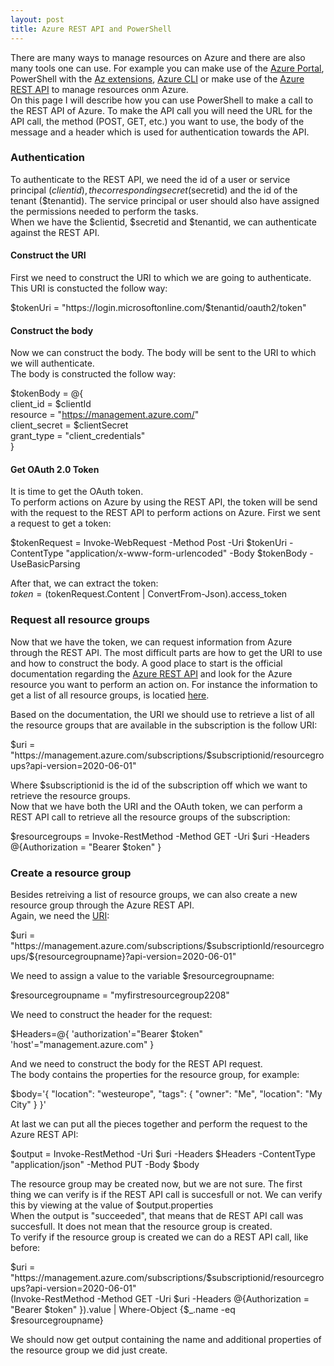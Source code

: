```yaml
---
layout: post
title: Azure REST API and PowerShell
---
```

There are many ways to manage resources on Azure and there are also many tools one can use. For example you can make use of the [Azure Portal](https://portal.azure.com), PowerShell with the [Az extensions](https://www.powershellgallery.com/packages/Az/4.5.0), [Azure CLI](https://docs.microsoft.com/nl-nl/cli/azure/install-azure-cli?view=azure-cli-latest) or make use of the [Azure REST API](https://docs.microsoft.com/en-us/rest/api/azure/) to manage resources onm Azure.  
On this page I will describe how you can use PowerShell to make a call to the REST API of Azure. To make the API call you will need the URL for the API call, the method (POST, GET, etc.) you want to use, the body of the message and a header which is used for authentication towards the API.

### Authentication

To authenticate to the REST API, we need the id of a user or service principal ($clientid), the corresponding secret ($secretid) and the id of the tenant ($tenantid). The service principal or user should also have assigned the permissions needed to perform the tasks.  
When we have the $clientid, $secretid and $tenantid, we can authenticate against the REST API.  

#### Construct the URI
First we need to construct the URI to which we are going to authenticate.  
This URI is constucted the follow way:

$tokenUri = "https://login.microsoftonline.com/$tenantid/oauth2/token"  

#### Construct the body
Now we can construct the body. The body will be sent to the URI to which we will authenticate.  
The body is constructed the follow way:

$tokenBody = @{  
    client_id     = $clientId  
    resource         = "https://management.azure.com/"  
    client_secret = $clientSecret  
    grant_type    = "client_credentials"  
}  

#### Get OAuth 2.0 Token
It is time to get the OAuth token.  
To perform actions on Azure by using the REST API, the token will be send with the request to the REST API to perform actions on Azure. First we sent a request to get a token:

$tokenRequest = Invoke-WebRequest -Method Post -Uri $tokenUri -ContentType "application/x-www-form-urlencoded" -Body $tokenBody -UseBasicParsing  

After that, we can extract the token:  
$token = ($tokenRequest.Content | ConvertFrom-Json).access_token  

### Request all resource groups

Now that we have the token, we can request information from Azure through the REST API. The most difficult parts are how to get the URI to use and how to construct the body. A good place to start is the official documentation regarding the [Azure REST API](https://docs.microsoft.com/en-us/rest/api/azure/) and look for the Azure resource you want to perform an action on.
For instance the information to get a list of all resource groups, is locatied [here](https://docs.microsoft.com/en-us/rest/api/resources/resourcegroups/list).  

Based on the documentation, the URI we should use to retrieve a list of all the resource groups that are available in the subscription is the follow URI:

$uri = "https://management.azure.com/subscriptions/$subscriptionid/resourcegroups?api-version=2020-06-01"

Where $subscriptionid is the id of the subscription off which we want to retrieve the resource groups.  
Now that we have both the URI and the OAuth token, we can perform a REST API call to retrieve all the resource groups of the subscription:

$resourcegroups = Invoke-RestMethod -Method GET -Uri $uri -Headers @{Authorization = "Bearer $token" }

### Create a resource group

Besides retreiving a list of resource groups, we can also create a new resource group through the Azure REST API.  
Again, we need the [URI](https://docs.microsoft.com/en-us/rest/api/resources/resourcegroups/createorupdate):

$uri = "https://management.azure.com/subscriptions/$subscriptionId/resourcegroups/${resourcegroupname}?api-version=2020-06-01"

We need to assign a value to the variable $resourcegroupname:  

$resourcegroupname = "myfirstresourcegroup2208"

We need to construct the header for the request:  

$Headers=@{
  'authorization'="Bearer $token"
  'host'="management.azure.com"
}

And we need to construct the body for the REST API request.  
The body contains the properties for the resource group, for example:

$body='{
    "location": "westeurope",
     "tags": {
        "owner": "Me",
        "location": "My City"
    }
 }'

At last we can put all the pieces together and perform the request to the Azure REST API:

$output = Invoke-RestMethod  -Uri $uri -Headers $Headers -ContentType "application/json" -Method PUT -Body $body

The resource group may be created now, but we are not sure. The first thing we can verify is if the REST API call is succesfull or not. We can verify this by viewing at the value of $output.properties  
When the output is "succeeded", that  means that de REST API call was succesfull. It does not mean that the resource group is created.  
To verify if the resource group is created we can do a REST API call, like before:

$uri = "https://management.azure.com/subscriptions/$subscriptionid/resourcegroups?api-version=2020-06-01"  
(Invoke-RestMethod -Method GET -Uri $uri -Headers @{Authorization = "Bearer $token" }).value | Where-Object {$_.name -eq $resourcegroupname}

We should now get output containing the name and additional properties of the resource group we did just create.
